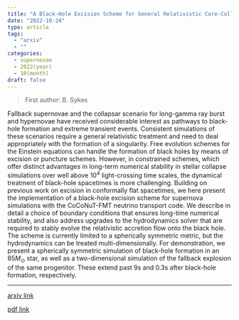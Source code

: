 ```yaml
---
title: "A Black-Hole Excision Scheme for General Relativistic Core-Collapse Supernova Simulations"
date: "2022-10-24"
type: article
tags:
  - "arxiv"
  - ""
categories:
  - supernovae
  - 2022(year)
  - 10(month)
draft: false
---
```


> First author: B. Sykes

 Fallback supernovae and the collapsar scenario for long-gamma ray burst and
hypernovae have received considerable interest as pathways to black-hole
formation and extreme transient events. Consistent simulations of these
scenarios require a general relativistic treatment and need to deal
appropriately with the formation of a singularity. Free evolution schemes for
the Einstein equations can handle the formation of black holes by means of
excision or puncture schemes. However, in constrained schemes, which offer
distinct advantages in long-term numerical stability in stellar collapse
simulations over well above $10^{4}$ light-crossing time scales, the dynamical
treatment of black-hole spacetimes is more challenging. Building on previous
work on excision in conformally flat spacetimes, we here present the
implementation of a black-hole excision scheme for supernova simulations with
the CoCoNuT-FMT neutrino transport code. We describe in detail a choice of
boundary conditions that ensures long-time numerical stability, and also
address upgrades to the hydrodynamics solver that are required to stably evolve
the relativistic accretion flow onto the black hole. The scheme is currently
limited to a spherically symmetric metric, but the hydrodynamics can be treated
multi-dimensionally. For demonstration, we present a spherically symmetric
simulation of black-hole formation in an $85 M_\odot$ star, as well as a
two-dimensional simulation of the fallback explosion of the same progenitor.
These extend past 9s and 0.3s after black-hole formation, respectively.

---
[arxiv link](http://arxiv.org/abs/2210.12939v1)

[pdf link](http://arxiv.org/pdf/2210.12939v1)